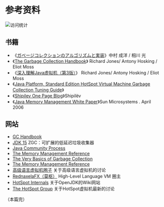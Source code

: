 # 参考资料

![访问统计](https://visitor-badge.glitch.me/badge?page_id=senlypan.jvm.06-references&left_color=blue&right_color=red)

## 书籍

- 《[ガベージコレクションのアルゴリズムと実装](https://book.douban.com/subject/4881935/)》中村 成洋 / 相川 光
- 《[The Garbage Collection Handbook](https://book.douban.com/subject/6809987/)》 Richard Jones/ Antony Hosking / Eliot Moss
- 《[深入理解Java虚拟机（第3版）](https://book.douban.com/subject/34907497/)》 Richard Jones/ Antony Hosking / Eliot Moss
- 《[Java Platform, Standard Edition HotSpot Virtual Machine Garbage Collection Tuning Guide](https://docs.oracle.com/javase/9/gctuning/JSGCT.pdf)》
- 《[Shipilev One Page Blog](https://shipilev.net/)》Shipilëv
- 《[Java Memory Management White Paper](https://www.oracle.com/technetwork/java/javase/memorymanagement-whitepaper-150215.pdf)》Sun Microsystems . April 2006


## 网站
- [GC Handbook](http://www.gchandbook.org/) 
- [JDK 15](https://openjdk.java.net/projects/jdk/15/) ZGC：可扩展的低延迟垃圾收集器
- [Java Community Process](https://jcp.org/en/home/index)
- [The Memory Management Reference](https://www.memorymanagement.org/)
- [The Very Basics of Garbage Collection](https://www.memorymanagement.org/)
- [The Memory Management Reference](http://basen.oru.se/kurser/koi/2008-2009-p1/texter/gc/index.html)
- [高级语言虚拟机圈子](http://hllvm.group.iteye.com/) 关于高级语言虚拟机的讨论
- [RednaxelaFX（莫枢）](http://rednaxelafx.iteye.com/) High-Level Language VM 圈主
- [HotSpot Internals](https://wiki.openjdk.java.net/display/HotSpot/Main) 关于OpenJDK的Wiki网站
- [The HotSpot Group](http://openjdk.java.net/groups/hotspot/) 关于HotSpot虚拟机最新的讨论


（本篇完）